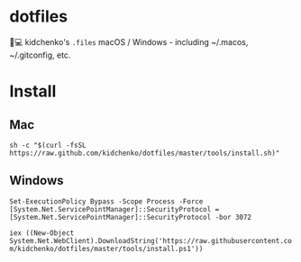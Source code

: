 # dotfiles
🔧💻  kidchenko's `.files` macOS / Windows - including ~/.macos, ~/.gitconfig, etc.

# Install

## Mac

`sh -c "$(curl -fsSL https://raw.github.com/kidchenko/dotfiles/master/tools/install.sh)"`


## Windows

`Set-ExecutionPolicy Bypass -Scope Process -Force`
`[System.Net.ServicePointManager]::SecurityProtocol = [System.Net.ServicePointManager]::SecurityProtocol -bor 3072`

`iex ((New-Object System.Net.WebClient).DownloadString('https://raw.githubusercontent.com/kidchenko/dotfiles/master/tools/install.ps1'))`
